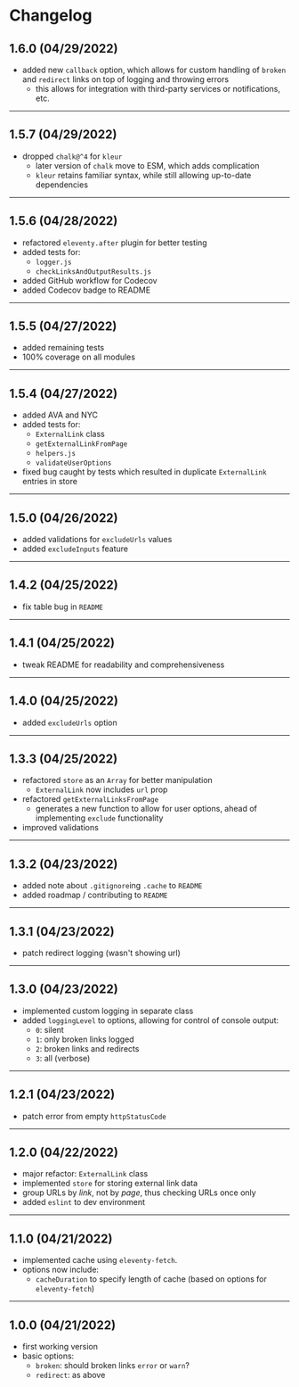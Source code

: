 # Changelog

## 1.6.0 (04/29/2022)

- added new `callback` option, which allows for custom handling of `broken` and `redirect` links on top of logging and throwing errors
  - this allows for integration with third-party services or notifications, etc.

---

## 1.5.7 (04/29/2022)

- dropped `chalk@^4` for `kleur`
  - later version of `chalk` move to ESM, which adds complication
  - `kleur` retains familiar syntax, while still allowing up-to-date dependencies

---

## 1.5.6 (04/28/2022)

- refactored `eleventy.after` plugin for better testing
- added tests for:
  - `logger.js`
  - `checkLinksAndOutputResults.js`
- added GitHub workflow for Codecov
- added Codecov badge to README

---

## 1.5.5 (04/27/2022)

- added remaining tests
- 100% coverage on all modules

---

## 1.5.4 (04/27/2022)

- added AVA and NYC
- added tests for:
  - `ExternalLink` class
  - `getExternalLinkFromPage`
  - `helpers.js`
  - `validateUserOptions`
- fixed bug caught by tests which resulted in duplicate `ExternalLink` entries in store

---

## 1.5.0 (04/26/2022)

- added validations for `excludeUrls` values
- added `excludeInputs` feature

---

## 1.4.2 (04/25/2022)

- fix table bug in `README`

---

## 1.4.1 (04/25/2022)

- tweak README for readability and comprehensiveness

---

## 1.4.0 (04/25/2022)

- added `excludeUrls` option

---

## 1.3.3 (04/25/2022)

- refactored `store` as an `Array` for better manipulation
  - `ExternalLink` now includes `url` prop
- refactored `getExternalLinksFromPage`
  - generates a new function to allow for user options, ahead of implementing `exclude` functionality
- improved validations

---

## 1.3.2 (04/23/2022)

- added note about `.gitignore`ing `.cache` to `README`
- added roadmap / contributing to `README`

---

## 1.3.1 (04/23/2022)

- patch redirect logging (wasn't showing url)

---

## 1.3.0 (04/23/2022)

- implemented custom logging in separate class
- added `loggingLevel` to options, allowing for control of console output:
  - `0`: silent
  - `1`: only broken links logged
  - `2`: broken links and redirects
  - `3`: all (verbose)

---

## 1.2.1 (04/23/2022)

- patch error from empty `httpStatusCode`

---

## 1.2.0 (04/22/2022)

- major refactor: `ExternalLink` class
- implemented `store` for storing external link data
- group URLs by _link_, not by _page_, thus checking URLs once only
- added `eslint` to dev environment

---

## 1.1.0 (04/21/2022)

- implemented cache using `eleventy-fetch`.
- options now include:
  - `cacheDuration` to specify length of cache (based on options for `eleventy-fetch`)

---

## 1.0.0 (04/21/2022)

- first working version
- basic options:
  - `broken`: should broken links `error` or `warn`?
  - `redirect`: as above
